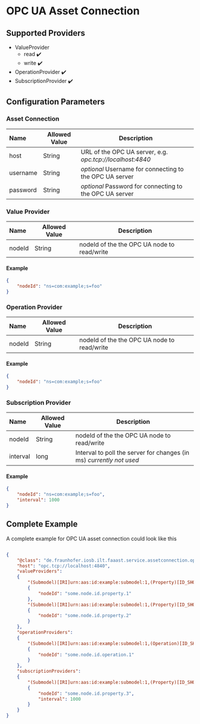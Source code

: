 # OPC UA Asset Connection

## Supported Providers

-   ValueProvider
    -   read ✔️
	-   write ✔️
-   OperationProvider ✔️
-   SubscriptionProvider ✔️

## Configuration Parameters

### Asset Connection

| Name | Allowed Value | Description |
|:--| -- | -- |
| host | String | URL of the OPC UA server, e.g. _opc.tcp://localhost:4840_ |
| username | String | _optional_ Username for connecting to the OPC UA server |
| password | String | _optional_ Password for connecting to the OPC UA server |

### Value Provider

| Name | Allowed Value | Description |
|:--| -- | -- |
| nodeId | String | nodeId of the the OPC UA node to read/write  |

#### Example

```json
{
	"nodeId": "ns=com:example;s=foo"
}
```

### Operation Provider

| Name | Allowed Value | Description |
|:--| -- | -- |
| nodeId | String | nodeId of the the OPC UA node to read/write  |

#### Example

```json
{
	"nodeId": "ns=com:example;s=foo"
}
```

### Subscription Provider

| Name | Allowed Value | Description |
|:--| -- | -- |
| nodeId | String | nodeId of the the OPC UA node to read/write  |
| interval | long | Interval to poll the server for changes (in ms) _currently not used_

#### Example

```json
{
	"nodeId": "ns=com:example;s=foo",
	"interval": 1000
}
```

## Complete Example

A complete example for OPC UA asset connection could look like this
```json

{
	"@class": "de.fraunhofer.iosb.ilt.faaast.service.assetconnection.opcua.OpcUaAssetConnection",
	"host": "opc.tcp://localhost:4840",
	"valueProviders":
	{
		"(Submodel)[IRI]urn:aas:id:example:submodel:1,(Property)[ID_SHORT]Property1":
		{
			"nodeId": "some.node.id.property.1"
		},
		"(Submodel)[IRI]urn:aas:id:example:submodel:1,(Property)[ID_SHORT]Property2":
		{
			"nodeId": "some.node.id.property.2"
		}
	},
	"operationProviders":
	{
		"(Submodel)[IRI]urn:aas:id:example:submodel:1,(Operation)[ID_SHORT]Operation1":
		{
			"nodeId": "some.node.id.operation.1"
		}
	},
	"subscriptionProviders":
	{
		"(Submodel)[IRI]urn:aas:id:example:submodel:1,(Property)[ID_SHORT]Property3":
		{
			"nodeId": "some.node.id.property.3",
			"interval": 1000
		}
	}
}
```